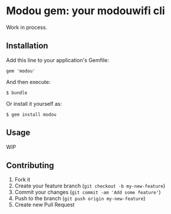 # Modou gem: your modouwifi cli

Work in process.

## Installation

Add this line to your application's Gemfile:

    gem 'modou'

And then execute:

    $ bundle

Or install it yourself as:

    $ gem install modou

## Usage

WIP

## Contributing

1. Fork it
2. Create your feature branch (`git checkout -b my-new-feature`)
3. Commit your changes (`git commit -am 'Add some feature'`)
4. Push to the branch (`git push origin my-new-feature`)
5. Create new Pull Request
